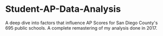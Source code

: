 # Student-AP-Data-Analysis

A deep dive into factors that influence AP Scores for San Diego County's 695 public schools. A complete remastering of my analysis done in 2017. 
